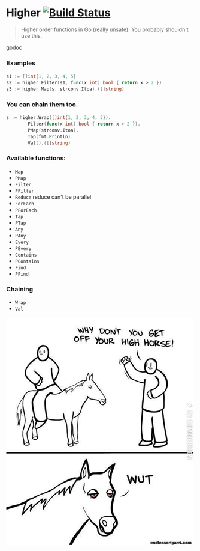 # Higher [![Build Status](https://travis-ci.org/icholy/higher.png?branch=master)](https://travis-ci.org/icholy/higher)

> Higher order functions in Go (really unsafe).
> You probably shouldn't use this.

[godoc](http://godoc.org/github.com/icholy/higher)

### Examples

``` go
s1 := []int{1, 2, 3, 4, 5}
s2 := higher.Filter(s1, func(x int) bool { return x > 2 })
s3 := higher.Map(s, strconv.Itoa).([]string)
```

### You can chain them too.

``` go
s := higher.Wrap([]int{1, 2, 3, 4, 5}).
        Filter(func(x int) bool { return x > 2 }).
        PMap(strconv.Itoa).
        Tap(fmt.Println).
        Val().([]string)
```

### Available functions:

* `Map`
* `PMap`
* `Filter`
* `PFilter`
* `Reduce` reduce can't be parallel
* `ForEach`
* `PForEach`
* `Tap`
* `PTap`
* `Any`
* `PAny`
* `Every`
* `PEvery`
* `Contains`
* `PContains`
* `Find`
* `PFind`

### Chaining 

* `Wrap`
* `Val`

![](higher.jpeg)
